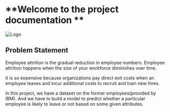 # **Welcome to the project documentation **

![Logo](https://blog.vantagecircle.com/content/images/size/w1000/2020/10/Attrition_Rate.png)

## **Problem Statement**
Employee attrition is the gradual reduction in employee numbers. Employee attrition happens when the size of your workforce diminishes over time. 

It is so expensive because organizations pay direct exit costs when an employee leaves and incur additional costs to recruit and train new hires.
 
In this project, we have a dataset on the former employees(provided by IBM). And we have to build a model to predict whether a particular employee is likely to leave or not based on some given attributes.